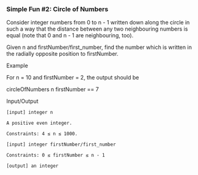 ﻿### Simple Fun #2: Circle of Numbers

Consider integer numbers from 0 to n - 1 written down along the circle in such a way that the distance between any two neighbouring numbers is equal (note that 0 and n - 1 are neighbouring, too).

Given n and firstNumber/first_number, find the number which is written in the radially opposite position to firstNumber.

Example

For n = 10 and firstNumber = 2, the output should be

circleOfNumbers n firstNumber == 7

Input/Output

    [input] integer n

    A positive even integer.

    Constraints: 4 ≤ n ≤ 1000.

    [input] integer firstNumber/first_number

    Constraints: 0 ≤ firstNumber ≤ n - 1

    [output] an integer

